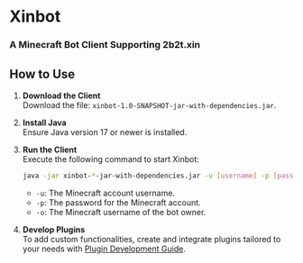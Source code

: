 # Xinbot  
### A Minecraft Bot Client Supporting 2b2t.xin  

## How to Use  

1. **Download the Client**  
   Download the file: `xinbot-1.0-SNAPSHOT-jar-with-dependencies.jar`.  

2. **Install Java**  
   Ensure Java version 17 or newer is installed.  

3. **Run the Client**  
   Execute the following command to start Xinbot:  
   ```bash
   java -jar xinbot-*-jar-with-dependencies.jar -u [username] -p [password] -o [owner]
   ```
   - `-u`: The Minecraft account username.  
   - `-p`: The password for the Minecraft account.  
   - `-o`: The Minecraft username of the bot owner.  

4. **Develop Plugins**  
   To add custom functionalities, create and integrate plugins tailored to your needs with [Plugin Development Guide](PDG.md).  
